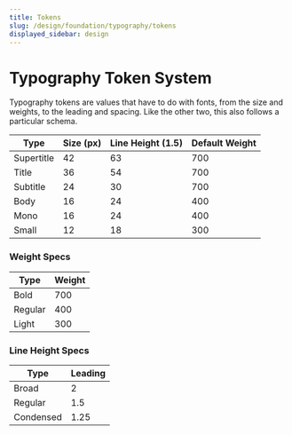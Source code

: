 ```yaml
---
title: Tokens
slug: /design/foundation/typography/tokens
displayed_sidebar: design
---
```

# Typography Token System
Typography tokens are values that have to do with fonts, from the size and weights, to the leading and spacing. Like the
other two, this also follows a particular schema.

| Type       | Size (px) | Line Height (1.5) | Default Weight |
|------------|-----------|-------------------|----------------|
| Supertitle | 42        | 63                | 700            |
| Title      | 36        | 54                | 700            |
| Subtitle   | 24        | 30                | 700            |
| Body       | 16        | 24                | 400            |
| Mono       | 16        | 24                | 400            |
| Small      | 12        | 18                | 300            |

### Weight Specs
| Type    | Weight |
|---------|--------|
| Bold    | 700    |
| Regular | 400    |
| Light   | 300    |

### Line Height Specs
| Type      | Leading |
|-----------|---------|
| Broad     | 2       |
| Regular   | 1.5     |
| Condensed | 1.25    |